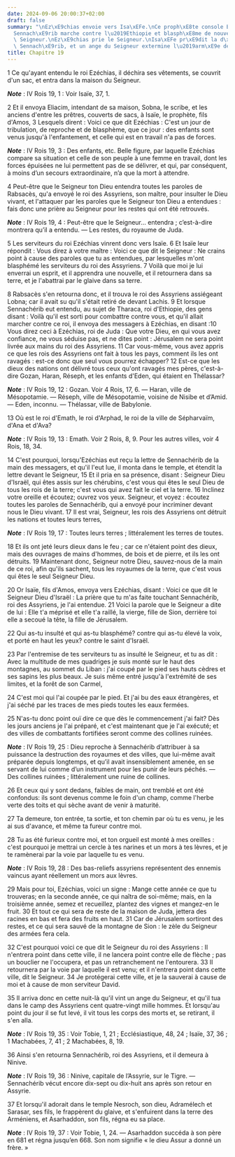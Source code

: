 ```yaml
---
date: 2024-09-06 20:00:37+02:00
draft: false
summary: "\nEz\xE9chias envoie vers Isa\xEFe.\nCe proph\xE8te console Ez\xE9chias.\n\
  Sennach\xE9rib marche contre l\u2019Ethiopie et blasph\xE8me de nouveau contre le\
  \ Seigneur.\nEz\xE9chias prie le Seigneur.\nIsa\xEFe pr\xE9dit la d\xE9faite de\
  \ Sennach\xE9rib, et un ange du Seigneur extermine l\u2019arm\xE9e de ce prince.\n"
title: Chapitre 19
---
```





1 Ce qu'ayant entendu le roi Ezéchias, il déchira ses vêtements, se couvrit d'un sac, et entra dans la maison du Seigneur.

***Note*** :  IV Rois 19, 1 : Voir Isaïe, 37, 1.

2 Et il envoya Eliacim, intendant de sa maison, Sobna, le scribe, et les anciens d'entre les prêtres, couverts de sacs, à Isaïe, le prophète, fils d'Amos, 3 Lesquels dirent : Voici ce que dit Ezéchias : C'est un jour de tribulation, de reproche et de blasphème, que ce jour : des enfants sont venus jusqu'à l'enfantement, et celle qui est en travail n'a pas de forces.

***Note*** :  IV Rois 19, 3 : Des enfants, etc. Belle figure, par laquelle Ezéchias compare sa situation et celle de son peuple à une femme en travail, dont les forces épuisées ne lui permettent pas de se délivrer, et qui, par conséquent, à moins d’un secours extraordinaire, n’a que la mort à attendre.

4 Peut-être que le Seigneur ton Dieu entendra toutes les paroles de Rabsacès, qu'a envoyé le roi des Assyriens, son maître, pour insulter le Dieu vivant, et l'attaquer par les paroles que le Seigneur ton Dieu a entendues : fais donc une prière au Seigneur pour les restes qui ont été retrouvés.

***Note*** :  IV Rois 19, 4 : Peut-être que le Seigneur… entendra ; c’est-à-dire montrera qu’il a entendu. ― Les restes, du royaume de Juda.


5 Les serviteurs du roi Ezéchias vinrent donc vers Isaïe. 6 Et Isaïe leur répondit : Vous direz à votre maître : Voici ce que dit le Seigneur : Ne crains point à cause des paroles que tu as entendues, par lesquelles m'ont blasphémé les serviteurs du roi des Assyriens. 7 Voilà que moi je lui enverrai un esprit, et il apprendra une nouvelle, et il retournera dans sa terre, et je l'abattrai par le glaive dans sa terre.


8 Rabsacès s'en retourna donc, et il trouva le roi des Assyriens assiégeant Lobna; car il avait su qu'il s'était retiré de devant Lachis. 9 Et lorsque Sennachérib eut entendu, au sujet de Tharaca, roi d'Ethiopie, des gens disant : Voilà qu'il est sorti pour combattre contre vous, et qu'il allait marcher contre ce roi, il envoya des messagers à Ezéchias, en disant :10 Vous direz ceci à Ezéchias, roi de Juda : Que votre Dieu, en qui vous avez confiance, ne vous séduise pas, et ne dites point : Jérusalem ne sera point livrée aux mains du roi des Assyriens. 11 Car vous-même, vous avez appris ce que les rois des Assyriens ont fait à tous les pays, comment ils les ont ravagés : est-ce donc que seul vous pourrez échapper? 12 Est-ce que les dieux des nations ont délivré tous ceux qu'ont ravagés mes pères, c'est-à-dire Gozan, Haran, Réseph, et les enfants d'Eden, qui étaient en Thélassar?

***Note*** :  IV Rois 19, 12 : Gozan. Voir 4 Rois, 17, 6. ― Haran, ville de Mésopotamie. ― Réseph, ville de Mésopotamie, voisine de Nisibe et d’Amid. ― Eden, inconnu. ― Thélassar, ville de Babylonie.

13 Où est le roi d'Emath, le roi d'Arphad, le roi de la ville de Sépharvaïm, d'Ana et d'Ava?

***Note*** :  IV Rois 19, 13 : Emath. Voir 2 Rois, 8, 9. Pour les autres villes, voir 4 Rois, 18, 34.


14 C'est pourquoi, lorsqu'Ezéchias eut reçu la lettre de Sennachérib de la main des messagers, et qu'il l'eut lue, il monta dans le temple, et étendit la lettre devant le Seigneur, 15 Et il pria en sa présence, disant : Seigneur Dieu d'Israël, qui êtes assis sur les chérubins, c'est vous qui êtes le seul Dieu de tous les rois de la terre; c'est vous qui avez fait le ciel et la terre. 16 Inclinez votre oreille et écoutez; ouvrez vos yeux. Seigneur, et voyez : écoutez toutes les paroles de Sennachérib, qui a envoyé pour incriminer devant nous le Dieu vivant. 17 Il est vrai, Seigneur, les rois des Assyriens ont détruit les nations et toutes leurs terres,

***Note*** :  IV Rois 19, 17 : Toutes leurs terres ; littéralement les terres de toutes.

18 Et ils ont jeté leurs dieux dans le feu ; car ce n'étaient point des dieux, mais des ouvrages de mains d'hommes, de bois et de pierre, et ils les ont détruits. 19 Maintenant donc, Seigneur notre Dieu, sauvez-nous de la main de ce roi, afin qu'ils sachent, tous les royaumes de la terre, que c'est vous qui êtes le seul Seigneur Dieu.


20 Or Isaïe, fils d'Amos, envoya vers Ezéchias, disant : Voici ce que dit le Seigneur Dieu d'Israël : La prière que tu m'as faite touchant Sennachérib, roi des Assyriens, je l'ai entendue. 21 Voici la parole que le Seigneur a dite de lui : Elle t'a méprisé et elle t'a raillé, la vierge, fille de Sion, derrière toi elle a secoué la tête, la fille de Jérusalem.


22 Qui as-tu insulté et qui as-tu blasphémé? contre qui as-tu élevé la voix, et porté en haut les yeux? contre le saint d'Israël.


23 Par l'entremise de tes serviteurs tu as insulté le Seigneur, et tu as dit : Avec la multitude de mes quadriges je suis monté sur le haut des montagnes, au sommet du Liban : j'ai coupé par le pied ses hauts cèdres et ses sapins les plus beaux. Je suis même entré jusqu'à l'extrémité de ses limites, et la forêt de son Carmel,


24 C'est moi qui l'ai coupée par le pied. Et j'ai bu des eaux étrangères, et j'ai séché par les traces de mes pieds toutes les eaux fermées.


25 N'as-tu donc point ouï dire ce que dès le commencement j'ai fait? Dès les jours anciens je l'ai préparé, et c'est maintenant que je l'ai exécuté; et des villes de combattants fortifiées seront comme des collines ruinées.

***Note*** :  IV Rois 19, 25 : Dieu reproche à Sennachérib d’attribuer à sa puissance la destruction des royaumes et des villes, que lui-même avait préparée depuis longtemps, et qu’il avait insensiblement amenée, en se servant de lui comme d’un instrument pour les punir de leurs péchés. ― Des collines ruinées ; littéralement une ruine de collines.


26 Et ceux qui y sont dedans, faibles de main, ont tremblé et ont été confondus: ils sont devenus comme le foin d'un champ, comme l'herbe verte des toits et qui sèche avant de venir à maturité.


27 Ta demeure, ton entrée, ta sortie, et ton chemin par où tu es venu, je les ai sus d'avance, et même ta fureur contre moi.


28 Tu as été furieux contre moi, et ton orgueil est monté à mes oreilles : c'est pourquoi je mettrai un cercle à tes narines et un mors à tes lèvres, et je te ramènerai par la voie par laquelle tu es venu.

***Note*** :  IV Rois 19, 28 : Des bas-reliefs assyriens représentent des ennemis vaincus ayant réellement un mors aux lèvres.


29 Mais pour toi, Ezéchias, voici un signe : Mange cette année ce que tu trouveras; en la seconde année, ce qui naîtra de soi-même; mais, en la troisième année, semez et recueillez, plantez des vignes et mangez-en le fruit. 30 Et tout ce qui sera de reste de la maison de Juda, jettera des racines en bas et fera des fruits en haut. 31 Car de Jérusalem sortiront des restes, et ce qui sera sauvé de la montagne de Sion : le zèle du Seigneur des armées fera cela.


32 C'est pourquoi voici ce que dit le Seigneur du roi des Assyriens : Il n'entrera point dans cette ville, il ne lancera point contre elle de flèche ; pas un bouclier ne l'occupera, et pas un retranchement ne l'entourera. 33 Il retournera par la voie par laquelle il est venu; et il n'entrera point dans cette ville, dit le Seigneur. 34 Je protégerai cette ville, et je la sauverai à cause de moi et à cause de mon serviteur David.


35 Il arriva donc en cette nuit-là qu'il vint un ange du Seigneur, et qu'il tua dans le camp des Assyriens cent quatre-vingt mille hommes. Et lorsqu'au point du jour il se fut levé, il vit tous les corps des morts et, se retirant, il s'en alla.

***Note*** :  IV Rois 19, 35 : Voir Tobie, 1, 21 ; Ecclésiastique, 48, 24 ; Isaïe, 37, 36 ; 1 Machabées, 7, 41 ; 2 Machabées, 8, 19.

36 Ainsi s'en retourna Sennachérib, roi des Assyriens, et il demeura à Ninive.

***Note*** :  IV Rois 19, 36 : Ninive, capitale de l’Assyrie, sur le Tigre. ― Sennachérib vécut encore dix-sept ou dix-huit ans après son retour en Assyrie.

37 Et lorsqu'il adorait dans le temple Nesroch, son dieu, Adramélech et Sarasar, ses fils, le frappèrent du glaive, et s'enfuirent dans la terre des Arméniens, et Asarhaddon, son fils, régna eu sa place.

***Note*** :  IV Rois 19, 37 : Voir Tobie, 1, 24. ― Asarhaddon succéda à son père en 681 et régna jusqu’en 668. Son nom signifie « le dieu Assur a donné un frère. »

